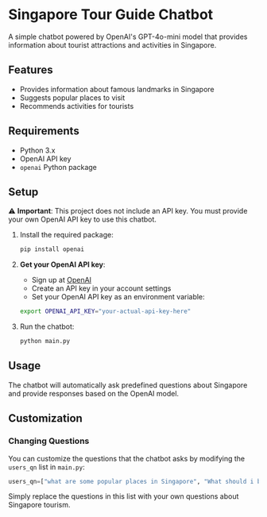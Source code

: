# Singapore Tour Guide Chatbot

A simple chatbot powered by OpenAI's GPT-4o-mini model that provides information about tourist attractions and activities in Singapore.

## Features

- Provides information about famous landmarks in Singapore
- Suggests popular places to visit
- Recommends activities for tourists

## Requirements

- Python 3.x
- OpenAI API key
- `openai` Python package

## Setup

⚠️ **Important**: This project does not include an API key. You must provide your own OpenAI API key to use this chatbot.

1. Install the required package:
   ```bash
   pip install openai
   ```

2. **Get your OpenAI API key**:
   - Sign up at [OpenAI](https://platform.openai.com/)
   - Create an API key in your account settings
   - Set your OpenAI API key as an environment variable:
   ```bash
   export OPENAI_API_KEY="your-actual-api-key-here"
   ```

3. Run the chatbot:
   ```bash
   python main.py
   ```

## Usage

The chatbot will automatically ask predefined questions about Singapore and provide responses based on the OpenAI model.

## Customization

### Changing Questions
You can customize the questions that the chatbot asks by modifying the `users_qn` list in `main.py`:

```python
users_qn=["what are some popular places in Singapore", "What should i be doing in Singapore"]
```

Simply replace the questions in this list with your own questions about Singapore tourism.
